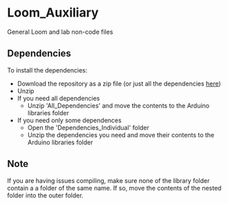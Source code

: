 # Loom_Auxiliary
General Loom and lab non-code files



## Dependencies

To install the dependencies:

- Download the repository as a zip file (or just all the dependencies [here](https://github.com/OPEnSLab-OSU/Loom_Auxiliary/blob/master/Dependencies/All_Dependencies.zip))
- Unzip
- If you need all dependencies
  - Unzip 'All_Dependencies' and move the contents to the Arduino libraries folder
- If you need only some dependences
  - Open the 'Dependencies_Individual' folder
  - Unzip the dependencies you need and move their contents to the Arduino libraries folder

## Note

If you are having issues compiling, make sure none of the library folder contain a a folder of the same name. If so, move the contents of the nested folder into the outer folder. 